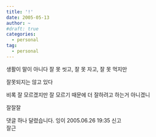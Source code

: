 ```yaml
---
title: '!'
date: 2005-05-13
author: ~
#draft: true
categories:
  - personal
tag:
  - personal
---
```




생활이 말이 아니다
잘 못 씻고, 잘 못 자고, 잘 못 먹지만

잘못되지는 않고 있다

비록 잘 모르겠지만
잘 모르기 때문에 더 잘하려고 하는거 아니겠니

잘잘잘


 댓글 하나 달렸습니다.
 잉이 2005.06.26 19:35 신고   
잘근




